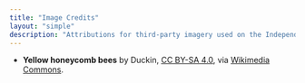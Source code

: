 ```yaml
---
title: "Image Credits"
layout: "simple"
description: "Attributions for third-party imagery used on the Independent Impact site."
---
```


- **Yellow honeycomb bees** by Duckin, [CC BY-SA 4.0](https://creativecommons.org/licenses/by-sa/4.0/), via [Wikimedia Commons](https://commons.wikimedia.org/wiki/File:Bienen_mit_Brut_2.jpg).

